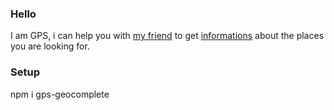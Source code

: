 ### Hello

I am GPS, i can help you with [my friend](https://developers.google.com/maps/documentation/javascript/examples/places-autocomplete) to get [informations](https://developers.google.com/maps/documentation/javascript/reference/places-service?#PlaceResult) about the places you are looking for.

### Setup
npm i gps-geocomplete

